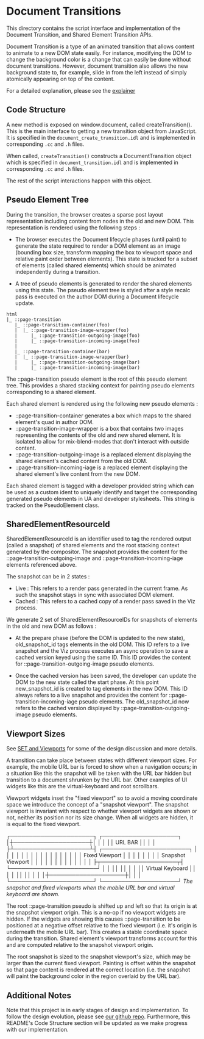 # Document Transitions

This directory contains the script interface and implementation of the Document
Transition, and Shared Element Transition APIs.

Document Transition is a type of an animated transition that allows content to
animate to a new DOM state easily. For instance, modifying the DOM to change the
background color is a change that can easily be done without document
transitions. However, document transition also allows the new background state
to, for example, slide in from the left instead of simply atomically appearing
on top of the content.

For a detailed explanation, please see the
[explainer](https://github.com/vmpstr/shared-element-transitions/blob/main/README.md)

## Code Structure

A new method is exposed on window.document, called createTransition(). This is
the main interface to getting a new transition object from JavaScript. It is
specified in the `document_create_transition.idl` and is implemented in
corresponding `.cc` and `.h` files.

When called, `createTransition()` constructs a DocumentTransition object which
is specified in `document_transition.idl` and is implemented in corresponding
`.cc` and `.h` files.

The rest of the script interactions happen with this object.

## Pseudo Element Tree

During the transition, the browser creates a sparse post layout representation
including content from nodes in the old and new DOM. This representation is
rendered using the following steps :

- The browser executes the Document lifecycle phases (until paint) to generate
  the state required to render a DOM element as an image (bounding box size,
  transform mapping the box to viewport space and relative paint order between
  elements). This state is tracked for a subset of elements (called shared
  elements) which should be animated independently during a transition.

- A tree of pseudo elements is generated to render the shared elements using
  this state. The pseudo element tree is styled after a style recalc pass is
  executed on the author DOM during a Document lifecycle update.

``` text
html
|_ ::page-transition
   |_ ::page-transition-container(foo)
   |  |_ ::page-transition-image-wrapper(foo)
   |     |_ ::page-transition-outgoing-image(foo)
   |     |_ ::page-transition-incoming-image(foo)
   |
   |_ ::page-transition-container(bar)
   |  |_ ::page-transition-image-wrapper(bar)
   |     |_ ::page-transition-outgoing-image(bar)
   |     |_ ::page-transition-incoming-image(bar)
```

The ::page-transition pseudo element is the root of this pseudo element tree. This
provides a shared stacking context for painting pseudo elements corresponding to
a shared element.

Each shared element is rendered using the following new pseudo elements :

- ::page-transition-container generates a box which maps to the shared element's quad
in author DOM.
- ::page-transition-image-wrapper is a box that contains two images representing
the contents of the old and new shared element. It is isolated to allow for
mix-blend-modes that don't interact with outside content.
- ::page-transition-outgoing-image is a replaced element displaying the shared element's
cached content from the old DOM.
- ::page-transition-incoming-iage is a replaced element displaying the shared element's
live content from the new DOM.

Each shared element is tagged with a developer provided string which can be used
as a custom ident to uniquely identify and target the corresponding generated
pseudo elements in UA and developer stylesheets. This string is tracked on the
PseudoElement class.

## SharedElementResourceId
SharedElementResourceId is an identifier used to tag the rendered output (called
a snapshot) of shared elements and the root stacking context generated by the
compositor. The snapshot provides the content for the ::page-transition-outgoing-image
and ::page-transition-incoming-iage elements referenced above.

The snapshot can be in 2 states :

* Live : This refers to a render pass generated in the current frame. As such
the snapshot stays in sync with associated DOM element.
* Cached : This refers to a cached copy of a render pass saved in the Viz
process.

We generate 2 set of SharedElementResourceIDs for snapshots of elements in the
old and new DOM as follows :

* At the prepare phase (before the DOM is updated to the new state),
old_snapshot_id tags elements in the old DOM. This ID refers to a live snapshot
and the Viz process executes an async operation to save a cached version keyed
using the same ID. This ID provides the content for ::page-transition-outgoing-image
pseudo elements.

* Once the cached version has been saved, the developer can update the DOM to
the new state called the start phase. At this point new_snapshot_id is created
to tag elements in the new DOM. This ID always refers to a live snapshot and
provides the content for ::page-transition-incoming-iage pseudo elements.
The old_snapshot_id now refers to the cached version displayed by
::page-transition-outgoing-image pseudo elements.

## Viewport Sizes

See [SET and Viewports](https://docs.google.com/document/d/1UAxgN6fWDiUUsSlBOksxn3UEQ7GStjMbW8LT-UPvTdQ/edit?usp=sharing)
for some of the design discussion and more details.

A transition can take place between states with different viewport sizes. For
example, the mobile URL bar is forced to show when a navigation occurs; in a
situation like this the snapshot will be taken with the URL bar hidden but
transition to a document shrunken by the URL bar. Other examples of UI widgets
like this are the virtual-keyboard and root scrollbars.

Viewport widgets inset the "fixed viewport" so to avoid a moving coordinate
space we introduce the concept of a "snapshot viewport". The snapshot viewport
is invariant with respect to whether viewport widgets are shown or not, neither
its position nor its size change. When all widgets are hidden, it is equal to
the fixed viewport.

┌──────────────────────┐                              ┌────────────────────┐
│┼────────────────────┼│                              │                    │
││    URL BAR         ││                              │                    │
├┴────────────────────┴┤   ┌───────────────────────┐  │                    │
│                      │   │                       │  │                    │
│                      │   │                       │  │                    │
│   <PAGE CONTENT>     │   │    Fixed Viewport     │  │                    │
│                      │   │                       │  │  Snapshot Viewport │
│                      │   │                       │  │                    │
│                      │   │                       │  │                    │
├┬────────────────────┬┤   └───────────────────────┘  │                    │
││                    ││                              │                    │
││  Virtual Keyboard  ││                              │                    │
││                    ││                              │                    │
│┼────────────────────┼│                              │                    │
└──────────────────────┘                              └────────────────────┘
     _The snapshot and fixed viewports when the mobile URL bar and virtual
                          keyboard are shown._

The root ::page-transition pseudo is shifted up and left so that its origin is
at the snapshot viewport origin. This is a no-op if no viewport widgets are
hidden. If the widgets are showing this causes ::page-transition to be
positioned at a negative offset relative to the fixed viewport (i.e. it's origin
is underneath the mobile URL bar). This creates a stable coordinate space during
the transition. Shared element's viewport transforms account for this and are
computed relative to the snapshot viewport origin.

The root snapshot is sized to the snapshot viewport's size, which may be larger
than the current fixed viewport. Painting is offset within the snapshot so that
page content is rendered at the correct location (i.e. the snapshot will paint
the background color in the region overlaid by the URL bar).


## Additional Notes

Note that this project is in early stages of design and implementation. To
follow the design evolution, please see [our github
repo](https://github.com/vmpstr/shared-element-transitions/). Furthermore, this
README's Code Structure section will be updated as we make progress with our
implementation.

